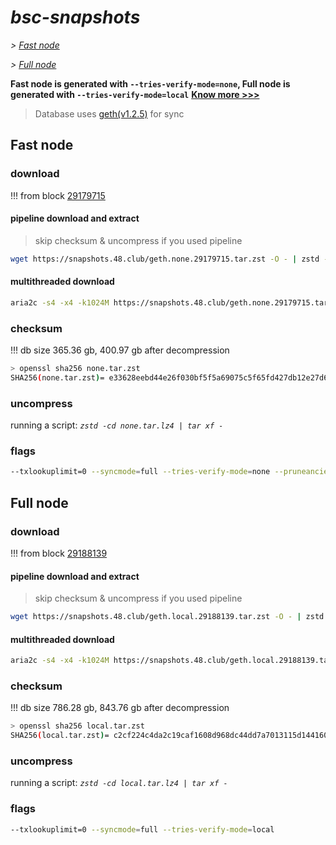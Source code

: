 # *bsc-snapshots*


*\> [Fast node](#fast-node)*

*\> [Full node](#full-node)*

**Fast node is generated with `--tries-verify-mode=none`, Full node is generated with `--tries-verify-mode=local`**
**[Know more >>>](https://github.com/bnb-chain/bsc/pull/926)**

> Database uses [geth(v1.2.5)](https://github.com/bnb-chain/bsc/releases/tag/v1.2.5) for sync


## Fast node

### download

<!-- begin_none -->

!!! from block [29179715](https://bscscan.com/block/29179715)

#### pipeline download and extract
> skip checksum & uncompress if you used pipeline
```bash
wget https://snapshots.48.club/geth.none.29179715.tar.zst -O - | zstd -cd | tar xf -
```

#### multithreaded download

```bash
aria2c -s4 -x4 -k1024M https://snapshots.48.club/geth.none.29179715.tar.zst -o none.tar.zst
```


### checksum

!!! db size 365.36 gb, 400.97 gb after decompression
```bash
> openssl sha256 none.tar.zst
SHA256(none.tar.zst)= e33628eebd44e26f030bf5f5a69075c5f65fd427db12e27d6a863cddd07b06fc
```

<!-- end_none -->

### uncompress


running a script: _`zstd -cd none.tar.lz4 | tar xf -`_


### flags


```bash
--txlookuplimit=0 --syncmode=full --tries-verify-mode=none --pruneancient=true --diffblock=5000
```


## Full node


### download

<!-- begin_local -->

!!! from block [29188139](https://bscscan.com/block/29188139)

#### pipeline download and extract
> skip checksum & uncompress if you used pipeline
```bash
wget https://snapshots.48.club/geth.local.29188139.tar.zst -O - | zstd -cd | tar xf -
```

#### multithreaded download

```bash
aria2c -s4 -x4 -k1024M https://snapshots.48.club/geth.local.29188139.tar.zst -o local.tar.zst
```


### checksum

!!! db size 786.28 gb, 843.76 gb after decompression
```bash
> openssl sha256 local.tar.zst
SHA256(local.tar.zst)= c2cf224c4da2c19caf1608d968dc44dd7a7013115d144160e85fa6e287590c51
```

<!-- end_local -->


### uncompress


running a script: _`zstd -cd local.tar.lz4 | tar xf -`_


### flags


```bash
--txlookuplimit=0 --syncmode=full --tries-verify-mode=local
```
